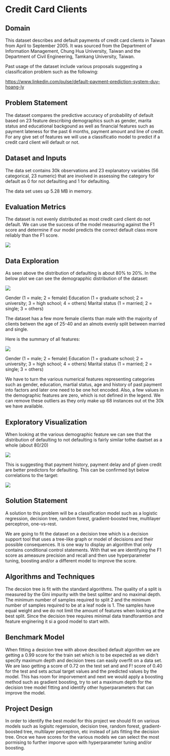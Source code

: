 # Credit Card Clients

## Domain
This dataset describes and default payments of credit card clients in Taiwan from April to September 2005. It was sourced from the Department of Information Management, Chung Hua University, Taiwan and the Department of Civil Engineering, Tamkang University, Taiwan.

Past usage of the dataset include various proposals suggesting a classification problem such as the following:

https://www.linkedin.com/pulse/default-payment-prediction-system-duy-hoang-ly


## Problem Statement

The dataset compares the predictive accuracy of probability of default based on 23 feature describing demographics such as gender, marita status and educational backgound as well as financial features such as payment lateness for the past 6 months, payment amount and line of credit. For any give set of features we will use a classificatio model to predict if a credit card client will default or not.

## Dataset and Inputs
The data set contains 30k observations and 23 explanatory variables (56 categorical, 23 numeric) that are involved in assessing the category for default as 0 for not defaulting and 1 for defaulting.

The data set uses up 5.28 MB in memory.

## Evaluation Metrics
The dataset is not evenly distributed as most credit card client do not default. We can use the success of the model measuring against the F1 score and determine if our model predicts the correct default class  more reliably than the F1 score.

![](http://54.203.46.100/lab/tree/Credit-Card-Clients%2Fdata%2Fhistogram.png)


## Data Exploration

As seen above the distribution of defaulting is about 80% to 20%. In the below plot we can see the demograpphic distribution of the dataset:

![](http://54.203.46.100/lab/tree/Credit-Card-Clients%2Fdata%2FFeatures.png)

Gender (1 = male; 2 = female) 
Education (1 = graduate school; 2 = university; 3 = high school; 4 = others) 
Marital status (1 = married; 2 = single; 3 = others)

The dataset has a few more female clients than male with the majority of clients betwen the age of 25-40 and an almots evenly split between married and single.

Here is the summary of  all features:

![](http://54.203.46.100/lab/tree/Credit-Card-Clients%2Fdata%2FSummary.png)


Gender (1 = male; 2 = female) 
Education (1 = graduate school; 2 = university; 3 = high school; 4 = others) 
Marital status (1 = married; 2 = single; 3 = others)
 
We have to turn the various numerical features representing categories such as gender, education, martial status, age and history of past payment into factors and later one need to be one hot encoded. Also, a few values in the demographic features are zero, which is not defined in the legend. We can remove these outliers as they only make up 68 instances out ot the 30k we have available.

## Exploratory Visualization

When looking at the various demographic feature we can see that the distribution of defaulting to not defaulting is fairly similar tothe daatset as a whole (about 80/20)

![](http://54.203.46.100/lab/tree/Credit-Card-Clients%2Fdata%2FDistribution1.png)

This is suggesting that payment history, payment delay and pf given credit are better predictors for defaulting. This can be confirmed byt below correlations to the target:

![](http://54.203.46.100/lab/tree/Credit-Card-Clients%2Fdata%2FCorrelation.png)


## Solution Statement
A solution to this problem will be a classification model such as a logistic regression, decision tree, random forest, gradient-boosted tree, multilayer perceptron, one-vs-rest.

We are going to fit the dataset on a decision tree which is a decision support tool that uses a tree-like graph or model of decisions and their possible consequences. It is one way to display an algorithm that only contains conditional control statements. With that we are identifying the F1 score as ameasure precision and recall and then use hyperparameter tuning, boosting and/or a different model to improve the score. 


## Algorithms and Techniques

The decsion tree is fit with the standard algorithms. The quality of a split is measured by the Gini impurity with the best splitter and no maximal depth. The minimum number of samples required to split 2 and the minimum number of samples required to be at a leaf node is 1. The samples have equal weight and we do not limit the amount of features when looking at the best split. Since the decision tree requires minimal data trandforamtion and feature enginering it si a good model to start with.


## Benchmark Model
When fitting a desicion tree with above descibed default algorithm we are getting a 0.99 score for the train set which is to be expected as we didn't specify maximum depth and decision trees can easily overfit on a data set. We are laso getting a score of 0.72 on the test set and and F! score of 0.40 for the test and sets actual target values and the predicted values by the model. This has room for imporvement and next we would apply a boosting method such as gradient boosting, try to set a maximum depth for the decision tree model fitting and identify other hyperparameters that can improve the model.


## Project Design

In order to identify the best model for this project we should fit on various models such as logisitc regerssion, decision tree, random forest, gradient-boosted tree, multilayer perceptron, etc instead of juts fitting the decision tree. Once we have scores for the various models we can select the most pormising to further imporve upon with hyperparameter tuning and/or boosting.

